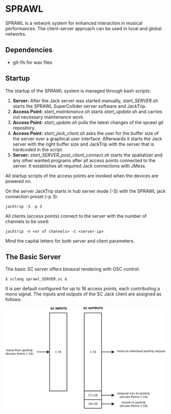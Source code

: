 SPRAWL
======

SPRAWL is a network system for enhanced interaction in
musical performances. The client-server approach can be used
in local and global networks.


Dependencies
------------

- git-lfs for wav files

Startup
-------

The startup of the SPRAWL system is managed through bash scripts:

1. **Server:**
	After the Jack server was started manually, *start_SERVER.sh* starts the SPRAWL SuperCollider server software and JackTrip.
2. **Access Point:**
	*start_maintenance.sh* starts *start_update.sh* and carries out necessary maintenance work.
3. **Access Point:**
	*start_update.sh* pulls the latest changes of the sprawl git repository.
4. **Access Point:**
	*start_jack_client.sh* asks the user for the buffer size of the server over a graphical user interface.
	Afterwards it starts the Jack server with the right buffer size and JackTrip with the server that is hardcoded in the script.
5. **Server:**
	*start_SERVER_post_client_connect.sh* starts the spatializer and any other wanted programs after all access points connected to the server. It establishes all required Jack connections with JMess.


All startup scripts of the access points are invoked when the devices are powered on.

On the server JackTrip starts in hub server mode (-S) with the SPRAWL jack connection preset (-p 3):
```
jacktrip -S -p 3
```

All clients (access points) connect to the server with the number of channels to be used:
```
jacktrip -n <nr of channels> -C <server-ip>
```
Mind the capital letters for both server and client parameters.



The Basic Server
----------------

The basic SC server offers binaural rendering with OSC control:

```console
$ sclang sprawl_SERVER.sc &
```

It is per default configured for up to 16 access points,
each contributing a mono signal. The inputs and outputs 
of the SC Jack client are assigned as follows:

<img src="./graphics/basic_server_connections.png" width="800">

